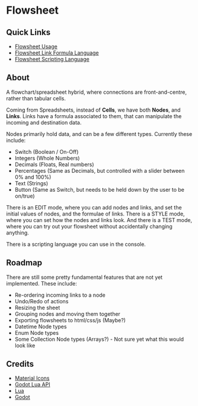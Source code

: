# Flowsheet

## Quick Links

  - [Flowsheet Usage](https://github.com/IMP1/flowsheet/wiki/Basic-Usage)
  - [Flowsheet Link Formula Language](https://github.com/IMP1/flowsheet/wiki/Links#formulae)
  - [Flowsheet Scripting Language](https://github.com/IMP1/flowsheet/wiki/Scripting)

## About

A flowchart/spreadsheet hybrid, where connections are front-and-centre, rather than tabular cells.

Coming from Spreadsheets, instead of **Cells**, we have both **Nodes**, and **Links**. 
Links have a formula associated to them, that can manipulate the incoming and destination data. 

Nodes primarily hold data, and can be a few different types. Currently these include:

  - Switch (Boolean / On-Off)
  - Integers (Whole Numbers)
  - Decimals (Floats, Real numbers)
  - Percentages (Same as Decimals, but controlled with a slider between 0% and 100%)
  - Text (Strings)
  - Button (Same as Switch, but needs to be held down by the user to be on/true)

There is an EDIT mode, where you can add nodes and links, and set the initial values of nodes, and the formulae of links.
There is a STYLE mode, where you can set how the nodes and links look.
And there is a TEST mode, where you can try out your flowsheet without accidentally changing anything.

There is a scripting language you can use in the console.

## Roadmap

There are still some pretty fundamental features that are not yet implemented. These include:

  - Re-ordering incoming links to a node
  - Undo/Redo of actions
  - Resizing the sheet
  - Grouping nodes and moving them together
  - Exporting flowsheets to html/css/js (Maybe?)
  - Datetime Node types
  - Enum Node types
  - Some Collection Node types (Arrays?) - Not sure yet what this would look like

## Credits

  - [Material Icons](https://fonts.google.com/icons)
  - [Godot Lua API](https://luaapi.weaselgames.info/v2.1/)
  - [Lua](https://www.lua.org)
  - [Godot](https://godotengine.org)

